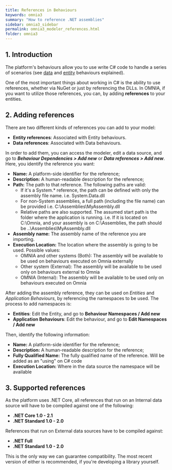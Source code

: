 ```yaml
---
title: References in Behaviours
keywords: omnia3
summary: "How to reference .NET assemblies"
sidebar: omnia3_sidebar
permalink: omnia3_modeler_references.html
folder: omnia3
---
```



## 1. Introduction

The platform's behaviours allow you to use write C# code to handle a series of scenarios (see [data](omnia3_modeler_datasources.html) and [entity](omnia3_modeler_behaviours.html) behaviours explained).

One of the most important things about working in C# is the ability to use references, whether via NuGet or just by referencing the DLLs. In OMNIA, if you want to utilize those references, you can, by adding **references** to your entities.

## 2. Adding references

There are two different kinds of references you can add to your model:
- **Entity references**: Associated with Entity behaviours. 
- **Data references**: Associated with Data behaviours. 

In order to add them, you can access the modeler, edit a data source, and go to ***Behaviour Dependencies > Add new*** or ***Data references > Add new***. Here, you identify the reference you want:
- **Name:** A platform-side identifier for the reference;
- **Description:** A human-readable description for the reference;
- **Path:** The path to that reference. The following paths are valid:
    - If it's a System.* reference, the path can be defined with only the assembly file name. i.e. System.Data.dll
    - For non-System assemblies, a full path (including the file name) can be provided i.e. C:\Assemblies\MyAssembly.dll
    - Relative paths are also supported. The assumed start path is the folder where the application is running. i.e. If it is located on C:\Omnia, and your assembly is on C:\Assemblies, the path should be ..\Assemblies\MyAssembly.dll
- **Assembly name:** The assembly name of the reference you are importing.
- **Execution Location:** The location where the assembly is going to be used. Possible values:
    - OMNIA and other systems (Both): The assembly will be available to be used on behaviours executed on Omnia externally
    - Other system (External): The assembly will be available to be used only on behaviours external to Omnia
    - OMNIA (Internal): The assembly will be available to be used only on behaviours executed on Omnia
    
After adding the assembly reference, they can be used on *Entities* and *Application Behaviours*, by referencing the namespaces to be used. The process to add namespaces is:

- **Entities**: Edit the Entity, and go to **Behaviour Namespaces / Add new**
- **Application Behaviours**: Edit the behaviour, and go to **Edit Namespaces / Add new**

Then, identify the following information:
- **Name:** A platform-side identifier for the reference;
- **Description:** A human-readable description for the reference;
- **Fully Qualified Name:** The fully qualified name of the reference. Will be added as an "using" on C# code
- **Execution Location:** Where in the data source the namespace will be available


## 3. Supported references

As the platform uses .NET Core, all references that run on an Internal data source will have to be compiled against one of the following:
- **.NET Core 1.0 - 2.1**
- **.NET Standard 1.0 - 2.0**

References that run on External data sources have to be compiled against:
- **.NET Full**
- **.NET Standard 1.0 - 2.0**


This is the only way we can guarantee compatibility. The most recent version of either is recommended, if you're developing a library yourself.
